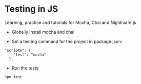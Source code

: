 # Testing in JS

Learning, practice and tutorials for Mocha, Chai and Nightmare.js

* Globally install mocha and chai

* Set a testing command for the project in package.json:

```
"scripts": {
    "test": "mocha"
  },
```

* Run the tests:

`npm test`
